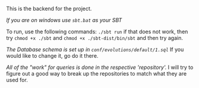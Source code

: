 

This is the backend for the project.


*If you are on windows use `sbt.bat` as your SBT*

To run, use the following commands:
`./sbt run`
if that does not work, then try 
`chmod +x ./sbt`
and 
`chmod +x ./sbt-dist/bin/sbt`
and then try again.



*The Database schema is set up in `conf/evolutions/default/1.sql`*
If you would like to change it, go do it there.

*All of the "work" for queries is done in the respective 'repository'.*
I will try to figure out a good way to break up the repositories to match what they are used for.
